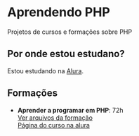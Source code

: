 # Aprendendo PHP

Projetos de cursos e formações sobre PHP

## Por onde estou estudano?

Estou estudando na [Alura](https://alura.com.br).

## Formações

- **Aprender a programar em PHP**: 72h  
  [Ver arquivos da formação](./01-aprenda-a-programar-em-php/)  
  [Página do curso na alura](https://cursos.alura.com.br/formacao-linguagem-php)  
